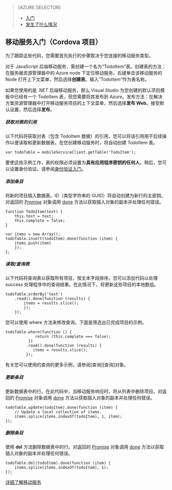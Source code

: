<properties title="移动服务入门" pageTitle="" metaKeywords="Azure, Getting Started, Mobile Services" description="" services="mobile-services" documentationCenter="" authors="ghogen, kempb" />
<tags ms.service="mobile-services"
    ms.date=""
    wacn.date=""
    />

<tags ms.service="mobile-services" ms.workload="web" ms.tgt_pltfrm="na" ms.devlang="na" ms.topic="article" ms.date="10/8/2014" ms.author="ghogen, kempb"></tags>

> [AZURE.SELECTOR]
>
> -   [入门][入门]
> -   [发生了什么情况][发生了什么情况]

## 移动服务入门（Cordova 项目）

为了跟踪这些代码，您需要首先执行的步骤取决于您连接的移动服务类型。

对于 JavaScript 后端移动服务，需创建一个名为“TodoItem”表。创建表的方法：在服务器资源管理器中的 Azure node 下定位移动服务，右键单击该移动服务的 Node 打开上下文菜单，然后选择**创建表**。输入“TodoItem”作为表名称。

如果您使用的是 .NET 后端移动服务，那么 Visual Studio 为您创建的默认项目模板中已经有一个 TodoItem 表，但您需要将其发布到 Azure。发布方法：在解决方案资源管理器中打开移动服务项目的上下文菜单，然后选择**发布 Web**。接受默认设置，然后选择**发布**。

##### 获取对表的引用

以下代码将获取对表（包含 TodoItem 数据）的引用，您可以将该引用用于后续操作以便读取和更新数据表。在您创建移动服务时，将自动创建 TodoItem 表。

    var todoTable = mobileServiceClient.getTable('TodoItem');

要使这些示例工作，表的权限必须设置为**具有应用程序密钥的任何人**。稍后，您可以设置身份验证。请参阅[身份验证入门][身份验证入门]。

##### 添加条目

将新的项目插入数据表。ID（类型字符串的 GUID）将自动创建为新行的主密钥。对返回的 [Promise][Promise] 对象调用 [done][Promise] 方法以获取插入对象的副本并处理任何错误。

    function TodoItem(text) {
        this.text = text;
        this.complete = false;
    }

    var items = new Array();
    todoTable.insert(todoItem).done(function (item) {
        items.push(item)
        });
    };

##### 读取/查询表

以下代码将查询表以获取所有项目，按文本字段排序。您可以添加代码以处理 success 处理程序中的查询结果。在此情况下，将更新这些项目的本地数组。

    todoTable.orderBy('text')
        .read().done(function (results) {
            items = results.slice();
            });
        });

您可以使用 where 方法来修改查询。下面是筛选出已完成项目的示例。

    todoTable.where(function () {
                 return (this.complete === false);
              })
             .read().done(function (results) {
                items = results.slice();
             });

有关您可以使用的查询的更多示例，请参阅[查询][查询]对象。

##### 更新条目

更新数据表中的行。在此代码中，当移动服务响应时，将从列表中删除项目。对返回的 [Promise][Promise] 对象调用 [done][Promise] 方法以获取插入对象的副本并处理任何错误。

    todoTable.update(todoItem).done(function (item) {
        // Update a local collection of items.
        items.splice(items.indexOf(todoItem), 1, item);
    });

##### 删除条目

使用 **del** 方法删除数据表中的行。对返回的 [Promise][Promise] 对象调用 [done][Promise] 方法以获取插入对象的副本并处理任何错误。

    todoTable.del(todoItem).done(function (item) {
        items.splice(items.indexOf(todoItem), 1);
    });

[详细了解移动服务][详细了解移动服务]

  [入门]: /zh-cn/documentation/articles/vs-mobile-services-cordova-getting-started/
  [发生了什么情况]: /zh-cn/documentation/articles/vs-mobile-services-cordova-what-happened/
  [身份验证入门]: /zh-cn/documentation/articles/mobile-services-html-get-started-users/
  [Promise]: 
  [查询]: (http://msdn.microsoft.com/zh-cn/library/azure/jj613353.aspx)
  [详细了解移动服务]: http://www.windowsazure.cn/manage/services/mobile-services/
